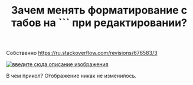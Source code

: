 ﻿---
title: "Зачем менять форматирование с табов на ``` при редактировании?"
se.owner.user_id: 5030
se.owner.display_name: "lampa"
se.owner.link: "https://ru.meta.stackoverflow.com/users/5030/lampa"
se.link: "https://ru.meta.stackoverflow.com/questions/11448/%d0%97%d0%b0%d1%87%d0%b5%d0%bc-%d0%bc%d0%b5%d0%bd%d1%8f%d1%82%d1%8c-%d1%84%d0%be%d1%80%d0%bc%d0%b0%d1%82%d0%b8%d1%80%d0%be%d0%b2%d0%b0%d0%bd%d0%b8%d0%b5-%d1%81-%d1%82%d0%b0%d0%b1%d0%be%d0%b2-%d0%bd%d0%b0-%d0%bf%d1%80%d0%b8-%d1%80%d0%b5%d0%b4%d0%b0%d0%ba%d1%82%d0%b8%d1%80%d0%be%d0%b2%d0%b0%d0%bd%d0%b8%d0%b8"
se.question_id: 11448
se.post_type: question
---
<p>Собственно <a href="https://ru.stackoverflow.com/revisions/676583/3">https://ru.stackoverflow.com/revisions/676583/3</a></p>
<p><a href="https://i.stack.imgur.com/P5q6H.png" rel="nofollow noreferrer"><img src="https://i.stack.imgur.com/P5q6H.png" alt="введите сюда описание изображения" /></a></p>
<p>В чем прикол? Отображение никак не изменилось.</p>
